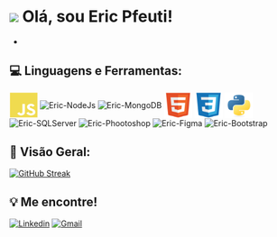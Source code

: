 # <img src="https://raw.githubusercontent.com/nixin72/nixin72/master/wave.gif" style="width:35px;"> Olá, sou Eric Pfeuti! 

-

## 💻 Linguagens e Ferramentas:

<div style="display: inline_block;">
  <img align="center" alt="Eric-Js" height="45" width="50" src="https://raw.githubusercontent.com/devicons/devicon/master/icons/javascript/javascript-plain.svg">
  <img align="center" alt="Eric-NodeJs" height="45" width="50" src="https://cdn.jsdelivr.net/gh/devicons/devicon@latest/icons/nodejs/nodejs-original.svg">
  <img align="center" alt="Eric-MongoDB" height="45" width="50" src="https://cdn.jsdelivr.net/gh/devicons/devicon@latest/icons/mongodb/mongodb-original.svg">    
  <img align="center" alt="Eric-HTML" height="45" width="50" src="https://raw.githubusercontent.com/devicons/devicon/master/icons/html5/html5-original.svg">
  <img align="center" alt="Eric-CSS" height="45" width="50" src="https://raw.githubusercontent.com/devicons/devicon/master/icons/css3/css3-original.svg">
  <img align="center" alt="Eric-Python" height="45" width="50" src="https://raw.githubusercontent.com/devicons/devicon/master/icons/python/python-original.svg">
  <img align="center" alt="Eric-SQLServer" height="45" width="50" src="https://cdn.jsdelivr.net/gh/devicons/devicon@latest/icons/microsoftsqlserver/microsoftsqlserver-original.svg">    
  <img align="center" alt="Eric-Phootoshop" height="45" width="50" src="https://cdn.jsdelivr.net/gh/devicons/devicon@latest/icons/photoshop/photoshop-original.svg">
  <img align="center" alt="Eric-Figma" height="45" width="50" src="https://cdn.jsdelivr.net/gh/devicons/devicon@latest/icons/figma/figma-original.svg">
  <img align="center" alt="Eric-Bootstrap" height="45" width="50" src="https://cdn.jsdelivr.net/gh/devicons/devicon@latest/icons/bootstrap/bootstrap-original.svg">
</div>

## 🌌 Visão Geral:

[![GitHub Streak](https://streak-stats.demolab.com/?user=ericpfeuti&theme=highcontrast)](https://git.io/streak-stats)

## 💡 Me encontre!

[![Linkedin](https://img.shields.io/badge/LinkedIn-0077B5?style=for-the-badge&logo=linkedin&logoColor=white)](https://www.linkedin.com/in/eric-pfeuti-b481142a8/)
[![Gmail](https://img.shields.io/static/v1?message=Gmail&logo=gmail&label=&color=D14836&logoColor=white&labelColor=&style=for-the-badge)](mailto:eric.pfeuti2007@gmail.com)

